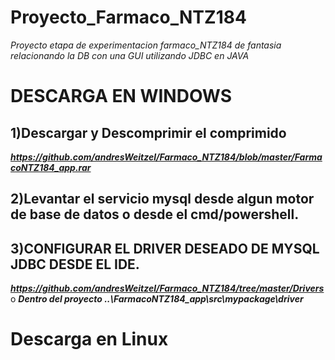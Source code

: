 # Proyecto_Farmaco_NTZ184
*Proyecto  etapa de experimentacion farmaco_NTZ184 de fantasia relacionando la DB con una GUI utilizando JDBC en JAVA*

# DESCARGA EN WINDOWS

## 1)Descargar y Descomprimir el comprimido
***https://github.com/andresWeitzel/Farmaco_NTZ184/blob/master/FarmacoNTZ184_app.rar***

## 2)Levantar el servicio mysql desde algun motor de base de datos o desde el cmd/powershell.

## 3)CONFIGURAR EL DRIVER DESEADO DE MYSQL JDBC DESDE EL IDE.
***https://github.com/andresWeitzel/Farmaco_NTZ184/tree/master/Drivers*** 
o
***Dentro del proyecto ..\FarmacoNTZ184_app\src\mypackage\driver***


# Descarga en Linux
